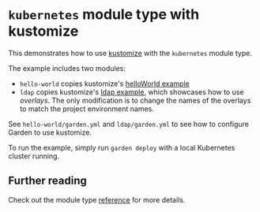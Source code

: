 # `kubernetes` module type with kustomize

This demonstrates how to use [kustomize](https://github.com/kubernetes-sigs/kustomize) with the `kubernetes` module type.

The example includes two modules:

* `hello-world` copies kustomize's [helloWorld example](https://github.com/kubernetes-sigs/kustomize/blob/8f56f513075996723891e4781ff2e409a1ac169d/examples/helloWorld/README.md)
* `ldap` copies kustomize's [ldap example](https://github.com/kubernetes-sigs/kustomize/blob/ee2228c5fcf79cc3a67984a9f583154e5ff12db1/examples/ldap/README.md), which showcases how to use _overlays_. The only modification is to change the names of the overlays to match the project environment names.

See `hello-world/garden.yml` and `ldap/garden.yml` to see how to configure Garden to use kustomize.

To run the example, simply run `garden deploy` with a local Kubernetes cluster running.

## Further reading

Check out the module type [reference](https://docs.garden.io/reference/module-types/kubernetes) for more details.
